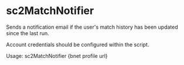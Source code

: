 # sc2MatchNotifier

Sends a notification email if the user's 
match history has been updated since the 
last run.

Account credentials should be configured
within the script.

Usage: sc2MatchNotifier {bnet profile url}

